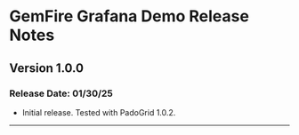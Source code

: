 # GemFire Grafana Demo Release Notes

## Version 1.0.0

### Release Date: 01/30/25

- Initial release. Tested with PadoGrid 1.0.2.

---
